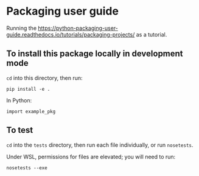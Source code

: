 # Packaging user guide

Running the https://python-packaging-user-guide.readthedocs.io/tutorials/packaging-projects/ as a tutorial.

## To install this package locally in development mode

`cd` into this directory, then run:

```{python}
pip install -e .
```

In Python:

```
import example_pkg
```

## To test

`cd` into the `tests` directory, then run each file individually, or run `nosetests`.

Under WSL, permissions for files are elevated; you will need to run:

```
nosetests --exe
```

